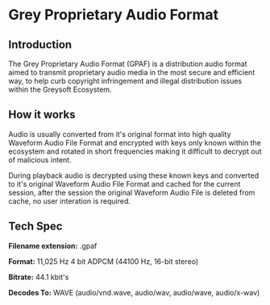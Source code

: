 # Grey Proprietary Audio Format

## Introduction

The Grey Proprietary Audio Format (GPAF) is a distribution audio format aimed to transmit proprietary audio media in the most secure and efficient way, 
to help curb copyright infringement and illegal distribution issues within the Greysoft Ecosystem.

## How it works

Audio is usually converted from it's original format into high quality Waveform Audio File Format and encrypted with keys only known within the ecosystem 
and rotated in short frequencies making it difficult to decrypt out of malicious intent.

During playback audio is decrypted using these known keys and converted to it's original Waveform Audio File Format and cached for the current session, 
after the session the original Waveform Audio File is deleted from cache, no user interation is required.

## Tech Spec

**Filename extension:** .gpaf

**Format:** 11,025 Hz 4 bit ADPCM (44100 Hz, 16-bit stereo)

**Bitrate:** 44.1 kbit's

**Decodes To:** WAVE (audio/vnd.wave, audio/wav, audio/wave, audio/x-wav)
